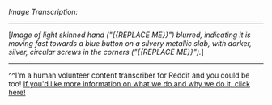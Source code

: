 *Image Transcription:*

---

[*Image of light skinned hand ("{{REPLACE ME}}")  blurred, indicating it is moving fast towards a blue button on a silvery metallic slab, with darker, silver, circular screws in the corners  ("{{REPLACE ME}}").*]



---

^^I'm&#32;a&#32;human&#32;volunteer&#32;content&#32;transcriber&#32;for&#32;Reddit&#32;and&#32;you&#32;could&#32;be&#32;too!&#32;[If&#32;you'd&#32;like&#32;more&#32;information&#32;on&#32;what&#32;we&#32;do&#32;and&#32;why&#32;we&#32;do&#32;it,&#32;click&#32;here!](https://www.reddit.com/r/TranscribersOfReddit/wiki/index)